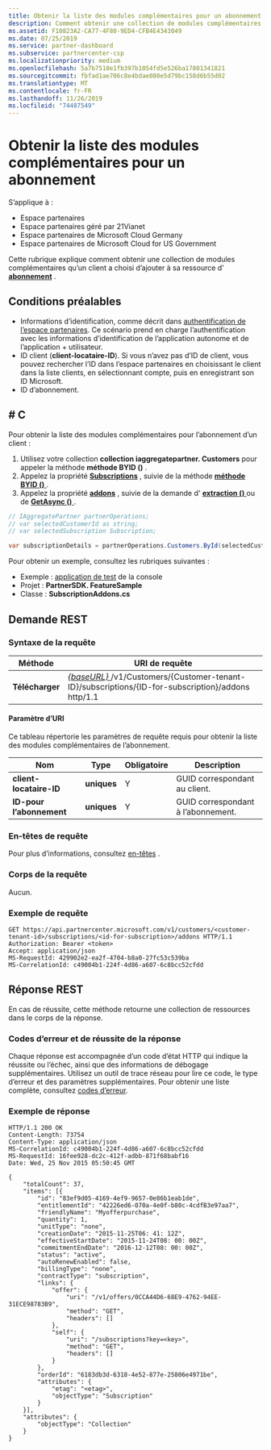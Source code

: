 ```yaml
---
title: Obtenir la liste des modules complémentaires pour un abonnement
description: Comment obtenir une collection de modules complémentaires qu’un client a choisi d’ajouter à son abonnement.
ms.assetid: F10823A2-CA77-4F80-9ED4-CFB4E4343049
ms.date: 07/25/2019
ms.service: partner-dashboard
ms.subservice: partnercenter-csp
ms.localizationpriority: medium
ms.openlocfilehash: 5a7b7510e1fb397b1054fd5e526ba17801341821
ms.sourcegitcommit: fbfad1ae706c8e4bdae080e5d79bc158d6b55d02
ms.translationtype: MT
ms.contentlocale: fr-FR
ms.lasthandoff: 11/26/2019
ms.locfileid: "74487549"
---
```

# <a name="get-a-list-of-add-ons-for-a-subscription"></a>Obtenir la liste des modules complémentaires pour un abonnement

S’applique à :

- Espace partenaires
- Espace partenaires géré par 21Vianet
- Espace partenaires de Microsoft Cloud Germany
- Espace partenaires de Microsoft Cloud for US Government

Cette rubrique explique comment obtenir une collection de modules complémentaires qu’un client a choisi d’ajouter à sa ressource d' **[abonnement](subscription-resources.md)** .

## <a name="prerequisites"></a>Conditions préalables

- Informations d’identification, comme décrit dans [authentification de l’espace partenaires](partner-center-authentication.md). Ce scénario prend en charge l’authentification avec les informations d’identification de l’application autonome et de l’application + utilisateur.
- ID client (**client-locataire-ID**). Si vous n’avez pas d’ID de client, vous pouvez rechercher l’ID dans l’espace partenaires en choisissant le client dans la liste clients, en sélectionnant compte, puis en enregistrant son ID Microsoft.
- ID d’abonnement.

## <a name="c"></a>\# C

Pour obtenir la liste des modules complémentaires pour l’abonnement d’un client :

1. Utilisez votre collection **collection iaggregatepartner. Customers** pour appeler la méthode **méthode BYID ()** .
2. Appelez la propriété [**Subscriptions**](https://docs.microsoft.com/dotnet/api/microsoft.store.partnercenter.customers.icustomer.subscriptions) , suivie de la méthode [**méthode BYID ()** ](https://docs.microsoft.com/dotnet/api/microsoft.store.partnercenter.subscriptions.isubscriptioncollection.byid) .
3. Appelez la propriété [**addons**](https://docs.microsoft.com/dotnet/api/microsoft.store.partnercenter.subscriptions.isubscription.addons) , suivie de la demande d' [**extraction ()** ](https://docs.microsoft.com/dotnet/api/microsoft.store.partnercenter.subscriptions.isubscriptionaddoncollection.get) ou de [**GetAsync ()** ](https://docs.microsoft.com/dotnet/api/microsoft.store.partnercenter.subscriptions.isubscriptionaddoncollection.getasync).

``` csharp
// IAggregatePartner partnerOperations;
// var selectedCustomerId as string;
// var selectedSubscription Subscription;

var subscriptionDetails = partnerOperations.Customers.ById(selectedCustomerId).Subscriptions.ById(selectedSubscription.Id).AddOns.Get();


```

Pour obtenir un exemple, consultez les rubriques suivantes :

- Exemple : [application de test](console-test-app.md) de la console
- Projet : **PartnerSDK. FeatureSample**
- Classe : **SubscriptionAddons.cs**

## <a name="rest-request"></a>Demande REST

### <a name="request-syntax"></a>Syntaxe de la requête

| Méthode  | URI de requête                                                                                                                       |
|---------|-----------------------------------------------------------------------------------------------------------------------------------|
| **Télécharger** | [ *{baseURL}* ](partner-center-rest-urls.md)/v1/Customers/{Customer-tenant-ID}/subscriptions/{ID-for-subscription}/addons http/1.1 |

#### <a name="uri-parameter"></a>Paramètre d’URI

Ce tableau répertorie les paramètres de requête requis pour obtenir la liste des modules complémentaires de l’abonnement.

| Nom                    | Type     | Obligatoire | Description                               |
|-------------------------|----------|----------|-------------------------------------------|
| **client-locataire-ID**  | **uniques** | Y        | GUID correspondant au client.     |
| **ID-pour l’abonnement** | **uniques** | Y        | GUID correspondant à l’abonnement. |

### <a name="request-headers"></a>En-têtes de requête

Pour plus d’informations, consultez [en-têtes](headers.md) .

### <a name="request-body"></a>Corps de la requête

Aucun.

### <a name="request-example"></a>Exemple de requête

```http
GET https://api.partnercenter.microsoft.com/v1/customers/<customer-tenant-id>/subscriptions/<id-for-subscription>/addons HTTP/1.1
Authorization: Bearer <token>
Accept: application/json
MS-RequestId: 429902e2-ea2f-4704-b8a0-27fc53c539ba
MS-CorrelationId: c49004b1-224f-4d86-a607-6c8bcc52cfdd
```

## <a name="rest-response"></a>Réponse REST

En cas de réussite, cette méthode retourne une collection de ressources dans le corps de la réponse.

### <a name="response-success-and-error-codes"></a>Codes d’erreur et de réussite de la réponse

Chaque réponse est accompagnée d’un code d’état HTTP qui indique la réussite ou l’échec, ainsi que des informations de débogage supplémentaires. Utilisez un outil de trace réseau pour lire ce code, le type d’erreur et des paramètres supplémentaires. Pour obtenir une liste complète, consultez [codes d’erreur](error-codes.md).

### <a name="response-example"></a>Exemple de réponse

```http
HTTP/1.1 200 OK
Content-Length: 73754
Content-Type: application/json
MS-CorrelationId: c49004b1-224f-4d86-a607-6c8bcc52cfdd
MS-RequestId: 16fee928-dc2c-412f-adbb-871f68babf16
Date: Wed, 25 Nov 2015 05:50:45 GMT

{
    "totalCount": 37,
    "items": [{
        "id": "83ef9d05-4169-4ef9-9657-0e86b1eab1de",
        "entitlementId": "42226ed6-070a-4e0f-b80c-4cdfB3e97aa7",
        "friendlyName": "Myofferpurchase",
        "quantity": 1,
        "unitType": "none",
        "creationDate": "2015-11-25T06: 41: 12Z",
        "effectiveStartDate": "2015-11-24T08: 00: 00Z",
        "commitmentEndDate": "2016-12-12T08: 00: 00Z",
        "status": "active",
        "autoRenewEnabled": false,
        "billingType": "none",
        "contractType": "subscription",
        "links": {
            "offer": {
                "uri": "/v1/offers/0CCA44D6-68E9-4762-94EE-31ECE98783B9",
                "method": "GET",
                "headers": []
            },
            "self": {
                "uri": "/subscriptions?key=<key>",
                "method": "GET",
                "headers": []
            }
        },
        "orderId": "6183db3d-6318-4e52-877e-25806e4971be",
        "attributes": {
            "etag": "<etag>",
            "objectType": "Subscription"
        }
    }],
    "attributes": {
        "objectType": "Collection"
    }
}
```
